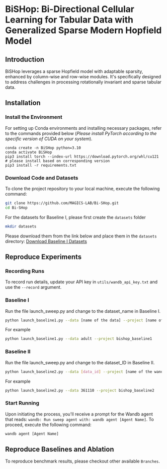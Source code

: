 # BiSHop: Bi-Directional Cellular Learning for Tabular Data with Generalized Sparse Modern Hopfield Model

<!---
Author: [Chenwei Xu](https://chenwei-1999.github.io/), Yu-Chao Huang, Jerry Yao-Chieh Hu, Weijian Li, Ammar Gilani, Hsi-Sheng Goan, Han Liu
Paper: 
-->
## Introduction
BiSHop leverages a sparse Hopfield model with adaptable sparsity, enhanced by column-wise and row-wise modules. It's specifically designed to address challenges in processing rotationally invariant and sparse tabular data.

## Installation
### Install the Environment
For setting up Conda environments and installing necessary packages, refer to the commands provided below (*Please install PyTorch according to the specific version of CUDA on your system*).

 ```
conda create -n BiSHop python=3.10
conda activate BiSHop
pip3 install torch --index-url https://download.pytorch.org/whl/cu121 # please install based on corresponding version
pip3 install -r requirements.txt
```

### Download Code and Datasets
To clone the project repository to your local machine, execute the following command:
```bash
git clone https://github.com/MAGICS-LAB/Bi-SHop.git
cd Bi-SHop
```
For the datasets for Baseline I, please first create the `datasets` folder
```bash
mkdir datasets
```
Please download them from the link below and place them in the `datasets` directory:
[Download Baseline I Datasets](https://drive.google.com/drive/folders/1T3oIYKXqnxyXhs-bHpGKABjR3tOHsAyr?usp=sharing)

## Reproduce Experiments
### Recording Runs
To record run details, update your API key in `utils/wandb_api_key.txt` and use the `--record` argument.


### Baseline I
Run the file launch_sweep.py and change to the dataset_name in Baseline I.
```bash 
python launch_baseline1.py --data [name of the data] --project [name of the wandb sweep project]
```
For example
```bash 
python launch_baseline1.py --data adult --project bishop_baseline1
```

### Baseline II
Run the file launch_sweep.py and change to the dataset_ID in Baseline II.
```bash 
python launch_baseline2.py --data [data_id] --project [name of the wandb sweep project]
```
For example
```bash 
python launch_baseline2.py --data 361110 --project bishop_baseline2
```

### Start Running
Upon initiating the process, you'll receive a prompt for the Wandb agent that reads: `wandb: Run sweep agent with: wandb agent [Agent Name]`. To proceed, execute the following command:
```bash
wandb agent [Agent Name]
```
## Reproduce Baselines and Ablation
To reproduce benchmark results, please checkout other available `Branches`.
<!---
 ## Citation
 -->
